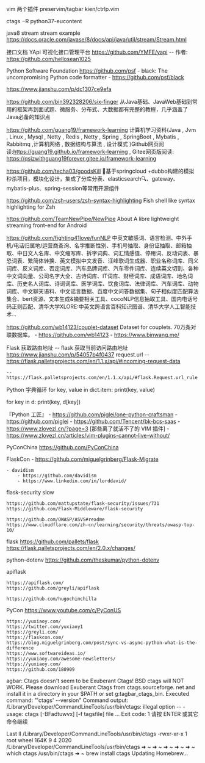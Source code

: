 
vim 两个插件
    preservim/tagbar
    kien/ctrlp.vim

ctags −R python37-eucontent

java8 stream
stream example
https://docs.oracle.com/javase/8/docs/api/java/util/stream/Stream.html



接口文档
YApi 可视化接口管理平台
https://github.com/YMFE/yapi
    -- 作者: https://github.com/hellosean1025




Python Software Foundation
https://github.com/psf
    - black: The uncompromising Python code formatter
    - https://github.com/psf/black




https://www.jianshu.com/p/dc1307ce9efa



https://github.com/bin392328206/six-finger
从Java基础、JavaWeb基础到常用的框架再到面试题、微服务、分布式、大数据都有完整的教程，几乎涵盖了Java必备的知识点

https://github.com/guang19/framework-learning
计算机学习资料(Java , Jvm , Linux , Mysql , Netty , Redis , Netty , Spring , SpringBoot , Mybatis , Rabbitmq ,计算机网络 , 数据结构与算法 , 设计模式 )Github网页阅读:https://guang19.github.io/framework-learning , Gitee网页版阅读: https://qsjzwithguang19forever.gitee.io/framework-learning

https://github.com/techa03/goodsKill
🐂基于springcloud +dubbo构建的模拟秒杀项目，模块化设计，集成了分库分表、elasticsearch🔍、gateway、mybatis-plus、spring-session等常用开源组件


https://github.com/zsh-users/zsh-syntax-highlighting
Fish shell like syntax highlighting for Zsh

https://github.com/TeamNewPipe/NewPipe
About
A libre lightweight streaming front-end for Android


https://github.com/fighting41love/funNLP
中英文敏感词、语言检测、中外手机/电话归属地/运营商查询、名字推断性别、手机号抽取、身份证抽取、邮箱抽取、中日文人名库、中文缩写库、拆字词典、词汇情感值、停用词、反动词表、暴恐词表、繁简体转换、英文模拟中文发音、汪峰歌词生成器、职业名称词库、同义词库、反义词库、否定词库、汽车品牌词库、汽车零件词库、连续英文切割、各种中文词向量、公司名字大全、古诗词库、IT词库、财经词库、成语词库、地名词库、历史名人词库、诗词词库、医学词库、饮食词库、法律词库、汽车词库、动物词库、中文聊天语料、中文谣言数据、百度中文问答数据集、句子相似度匹配算法集合、bert资源、文本生成&摘要相关工具、cocoNLP信息抽取工具、国内电话号码正则匹配、清华大学XLORE:中英文跨语言百科知识图谱、清华大学人工智能技术…



https://github.com/wb14123/couplet-dataset
Dataset for couplets. 70万条对联数据库。
    - https://github.com/wb14123
    - https://www.binwang.me/



Flask 获取路由地址 -- flask 获取当前访问路由地址
    https://www.jianshu.com/p/54057b4f0437
    request.url
    -- https://flask.palletsprojects.com/en/1.1.x/api/#incoming-request-data

    -- https://flask.palletsprojects.com/en/1.1.x/api/#flask.Request.url_rule

Python 字典循环
for key, value in dict.item:
    print(key, value)

for key in d:
    print(key, d[key])


『Python 工匠』
    - https://github.com/piglei/one-python-craftsman
    - https://github.com/piglei
    - https://github.com/Tencent/bk-bcs-saas
    - https://www.zlovezl.cn/?page=3 [那些离了就活不了的 VIM 插件]
    - https://www.zlovezl.cn/articles/vim-plugins-cannot-live-without/

PyConChina
    https://github.com/PyConChina


FlaskCon
    - https://github.com/miguelgrinberg/Flask-Migrate

    - davidism
        - https://github.com/davidism
        - https://www.linkedin.com/in/lorddavid/

flask-security slow

    https://github.com/mattupstate/flask-security/issues/731
    https://github.com/Flask-Middleware/flask-security

    https://github.com/OWASP/ASVS#readme
    https://www.cloudflare.com/zh-cn/learning/security/threats/owasp-top-10/
    
flask
    https://github.com/pallets/flask
    https://flask.palletsprojects.com/en/2.0.x/changes/


python-dotenv
    https://github.com/theskumar/python-dotenv

apiflask

    https://apiflask.com/
    https://github.com/greyli/apiflask

    https://github.com/hugochinchilla

PyCon
    https://www.youtube.com/c/PyConUS


    https://yuxiaoy.com/
    https://twitter.com/yuxiaoy1
    https://greyli.com/
    https://flaskcon.com/
    https://blog.miguelgrinberg.com/post/sync-vs-async-python-what-is-the-difference
    https://www.softwareideas.io/
    https://yuxiaoy.com/awesome-newsletters/
    https://yuxiaoy.com/
    https://github.com/180909
    



agbar: Ctags doesn't seem to be Exuberant Ctags!
BSD ctags will NOT WORK. Please download Exuberant Ctags from ctags.sourceforge.
net and install it in a directory in your $PATH or set g:tagbar_ctags_bin.
Executed command: "'ctags' --version"
Command output:
/Library/Developer/CommandLineTools/usr/bin/ctags: illegal option -- -
usage: ctags [-BFadtuwvx] [-f tagsfile] file ...
Exit code: 1
请按 ENTER 或其它命令继续


Last ll /Library/Developer/CommandLineTools/usr/bin/ctags
-rwxr-xr-x  1 root  wheel   164K  9  4  2020 /Library/Developer/CommandLineTools/usr/bin/ctags
➜  ~
➜  ~
➜  ~
➜  ~
➜  ~ which ctags
/usr/bin/ctags
➜  ~ brew install ctags
Updating Homebrew...
